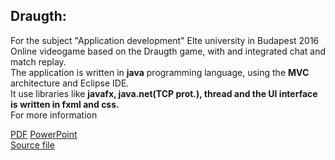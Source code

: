<h2>Draugth:</h2> For the subject "Application development" Elte university in Budapest 2016 <br>
Online videogame based on the Draugth game, with and integrated chat and match replay. <br>
The application is written in <b>java</b> programming language, using the <b>MVC</b> architecture and Eclipse IDE. <br>
It use libraries like <b>javafx, java.net(TCP prot.), thread and the UI interface is written in fxml and css.</b> <br>
For more information <br> 

[PDF](https://github.com/nic314/nicolaCV/blob/master/Draughts(java)/Draughts.pdf)
[PowerPoint](https://github.com/nic314/nicolaCV/blob/master/Draughts(java)/appDevFinal.pptx)  
[Source file](https://github.com/nic314/nicolaCV/tree/master/Draughts(java)/src/Draughts/src)
